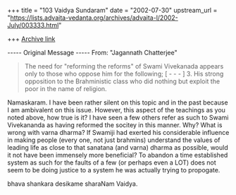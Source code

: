 +++
title = "103 Vaidya Sundaram"
date = "2002-07-30"
upstream_url = "https://lists.advaita-vedanta.org/archives/advaita-l/2002-July/003333.html"

+++
[Archive link](https://lists.advaita-vedanta.org/archives/advaita-l/2002-July/003333.html)

----- Original Message -----
From: "Jagannath Chatterjee" <jagchat01 at YAHOO.COM>

> The need for "reforming the reforms" of Swami
> Vivekanada appears only to those who oppose him for
> the following;
[ - - - ]
> 3. His strong opposition to the Brahministic class who
> did nothing but exploit the poor in the name of
> religion.

Namaskaram.
 I have been rather silent on this topic and in the past because I am
ambivalent on this issue. However, this aspect of  the teachings as you
noted above, how true is it? I have seen a few others refer as such to Swami
Vivekananda as having reformed the socitey in this manner. Why? What is
wrong with varna dharma?  If Swamiji had exerted his considerable influence
in making people (every one, not just brahmins) understand the values of
leading life as close to that sanatana (and varna) dharma as possible, would
it not have been immensely more beneficial? To abandon a time established
system as such for the faults of  a few (or perhaps even a LOT) does not
seem to be doing justice to a system he was actually trying to propogate.

bhava shankara desikame sharaNam
Vaidya.

